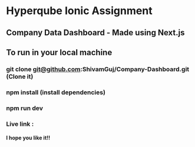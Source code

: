 # Hyperqube Ionic Assignment
## Company Data Dashboard - Made using Next.js

## To run in your local machine
### git clone git@github.com:ShivamGuj/Company-Dashboard.git (Clone it)
### npm install (install dependencies)
### npm run dev

### Live link : 

#### I hope you like it!!
